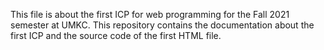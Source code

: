 This file is about the first ICP for web programming for the Fall 2021 semester at UMKC. This repository contains the documentation about the first ICP and the source code of the first HTML file.

